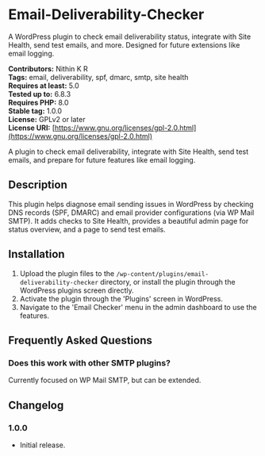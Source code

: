 # Email-Deliverability-Checker

A WordPress plugin to check email deliverability status, integrate with Site Health, send test emails, and more. Designed for future extensions like email logging.

**Contributors:** Nithin K R  
**Tags:** email, deliverability, spf, dmarc, smtp, site health  
**Requires at least:** 5.0  
**Tested up to:** 6.8.3  
**Requires PHP:** 8.0  
**Stable tag:** 1.0.0  
**License:** GPLv2 or later  
**License URI:** [https://www.gnu.org/licenses/gpl-2.0.html](https://www.gnu.org/licenses/gpl-2.0.html)

A plugin to check email deliverability, integrate with Site Health, send test emails, and prepare for future features like email logging.

## Description

This plugin helps diagnose email sending issues in WordPress by checking DNS records (SPF, DMARC) and email provider configurations (via WP Mail SMTP). It adds checks to Site Health, provides a beautiful admin page for status overview, and a page to send test emails. 

## Installation

1. Upload the plugin files to the `/wp-content/plugins/email-deliverability-checker` directory, or install the plugin through the WordPress plugins screen directly.
2. Activate the plugin through the 'Plugins' screen in WordPress.
3. Navigate to the 'Email Checker' menu in the admin dashboard to use the features.

## Frequently Asked Questions

### Does this work with other SMTP plugins?

Currently focused on WP Mail SMTP, but can be extended.

## Changelog

### 1.0.0

- Initial release.

